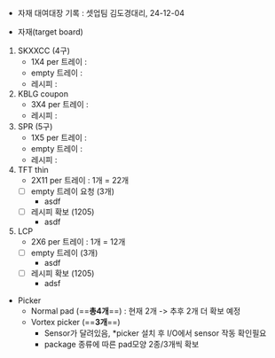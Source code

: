 
- 자재 대여대장 기록 : 셋업팀 김도경대리, 24-12-04

- 자재(target board)
1. SKXXCC (4구)
	- 1X4 per 트레이 : 
	- empty 트레이 : 
	- 레시피 : 
1. KBLG coupon
	- 3X4 per 트레이 : 
	- 레시피 : 
2. SPR (5구)
	- 1X5 per 트레이 : 
	- empty 트레이 : 
	- 레시피 : 
1. TFT thin
	- 2X11 per 트레이 : 1개 = 22개
	- [ ] empty 트레이 요청 (3개)
		- asdf
	- [ ] 레시피 확보 (1205)
	    - asdf
2. LCP
	- 2X6 per 트레이 : 1개 = 12개
	- [ ] empty 트레이 (3개)
	    - asdf
	- [ ] 레시피 확보 (1205)
	    - adsf

- Picker
	- Normal pad (==**총4개**==) : 현재 2개 -> 추후 2개 더 확보 예정
	- Vortex picker (==**3개**==)
		- Sensor가 달려있음, *picker 설치 후 I/O에서 sensor 작동 확인필요
		- package 종류에 따른 pad모양 2종/3개씩 확보 